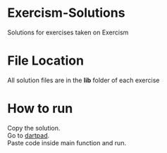 # Exercism-Solutions
Solutions for exercises taken on Exercism

# File Location 
All solution files are in the **lib** folder of each exercise 

# How to run
Copy the solution.  
Go to [dartpad](https://dartpad.dev).      
Paste code inside main function and run. 
